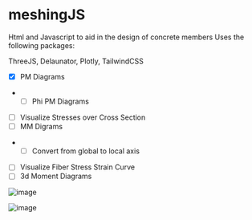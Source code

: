 # meshingJS

Html and Javascript to aid in the design of concrete members
Uses the following packages:

ThreeJS, Delaunator, Plotly, TailwindCSS

- [x] PM Diagrams
- - [ ] Phi PM Diagrams
- [ ] Visualize Stresses over Cross Section
- [ ] MM Digrams
- - [ ] Convert from global to local axis
- [ ] Visualize Fiber Stress Strain Curve
- [ ] 3d Moment Diagrams

![image](https://github.com/retug/concreteJS/assets/45467091/72d5a455-13a1-4701-b61d-9cfbcea959d0)

![image](https://github.com/retug/concreteJS/assets/45467091/e5913cb3-f435-44ab-8c22-79b7c05dd187)
